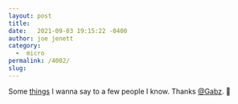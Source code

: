```yaml
---
layout: post
title:  
date:   2021-09-03 19:15:22 -0400
author: joe jenett
category:
  -  micro
permalink: /4002/
slug:
---
```

Some <a href="https://gabz.org/2021/09/03/get-the-fucking.html">things</a> I wanna say to a few people I know. Thanks <a href="https://micro.blog/gabz/11896875">@Gabz</a>. 🤣
<a class="u-syndication" href="https://brid.gy/publish/twitter"></a>